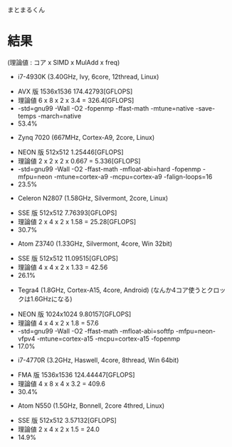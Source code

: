 まとまるくん


# 結果
(理論値 : コア x SIMD x MulAdd x freq)

 * i7-4930K (3.40GHz, Ivy, 6core, 12thread, Linux)
  - AVX 版 1536x1536 174.42793[GFLOPS]
  - 理論値 6 x 8 x 2 x 3.4 = 326.4[GFLOPS]
  - -std=gnu99 -Wall -O2 -fopenmp -ffast-math -mtune=native -save-temps -march=native
  - 53.4%
 * Zynq 7020 (667MHz, Cortex-A9, 2core, Linux)
  - NEON 版 512x512 1.25446[GFLOPS]
  - 理論値 2 x 2 x 2 x 0.667 = 5.336[GFLOPS]
  - -std=gnu99 -Wall -O2 -ffast-math -mfloat-abi=hard -fopenmp -mfpu=neon -mtune=cortex-a9 -mcpu=cortex-a9 -falign-loops=16 
  - 23.5%
 * Celeron N2807 (1.58GHz, Silvermont, 2core, Linux)
  - SSE 版 512x512 7.76393[GFLOPS]
  - 理論値 2 x 4 x 2 x 1.58 = 25.28[GFLOPS]
  - 30.7%
 * Atom Z3740 (1.33GHz, Silvermont, 4core, Win 32bit)
  - SSE 版 512x512 11.09515[GFLOPS]
  - 理論値 4 x 4 x 2 x 1.33 = 42.56
  - 26.1%
 * Tegra4 (1.8GHz, Cortex-A15, 4core, Android) (なんか4コア使うとクロックは1.6GHzになる)
  - NEON 版 1024x1024 9.80157[GFLOPS]
  - 理論値 4 x 4 x 2 x 1.8 = 57.6
  - -std=gnu99 -Wall -O2 -ffast-math -mfloat-abi=softfp -mfpu=neon-vfpv4 -mtune=cortex-a15 -mcpu=cortex-a15 -fopenmp
  - 17.0%
 * i7-4770R (3.2GHz, Haswell, 4core, 8thread, Win 64bit)
  - FMA 版 1536x1536 124.44447[GFLOPS]
  - 理論値 4 x 8 x 4 x 3.2 = 409.6
  - 30.4%
 * Atom N550 (1.5GHz, Bonnell, 2core 4thred, Linux)
  - SSE 版 512x512 3.57132[GFLOPS]
  - 理論値 2 x 4 x 2 x 1.5 = 24.0
  - 14.9%
